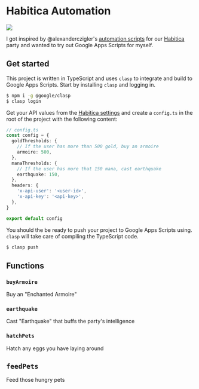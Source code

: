 # Habitica Automation

[![](https://github.com/believer/habitica/workflows/Release/badge.svg)](https://github.com/believer/habitica/actions?workflow=Release)

I got inspired by @alexanderczigler's [automation scripts](https://github.com/alexanderczigler/habitica) for our [Habitica](http://habitica.com/) party and wanted to try out Google Apps Scripts for myself.

## Get started

This project is written in TypeScript and uses `clasp` to integrate and build to Google Apps Scripts. Start by installing `clasp` and logging in.

```bash
$ npm i -g @google/clasp
$ clasp login
```

Get your API values from the [Habitica settings](https://habitica.com/user/settings/api) and create a `config.ts` in the root of the project with the following content:

```typescript
// config.ts
const config = {
  goldThresholds: {
    // If the user has more than 500 gold, buy an armoire
    armoire: 500,
  },
  manaThresholds: {
    // If the user has more that 150 mana, cast earthquake
    earthquake: 150,
  },
  headers: {
    'x-api-user': '<user-id>',
    'x-api-key': '<api-key>',
  },
}

export default config
```

You should the be ready to push your project to Google Apps Scripts using.
`clasp` will take care of compiling the TypeScript code.

```bash
$ clasp push
```

## Functions

### `buyArmoire`

Buy an "Enchanted Armoire"

### `earthquake`

Cast "Earthquake" that buffs the party's intelligence

### `hatchPets`

Hatch any eggs you have laying around

## `feedPets`

Feed those hungry pets
